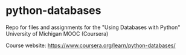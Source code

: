 # python-databases

Repo for files and assignments for the "Using Databases with Python" University of Michigan MOOC (Coursera)

Course website: https://www.coursera.org/learn/python-databases/
